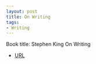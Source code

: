 ```yaml
---
layout: post
title: On Writing
tags:
- Writing
---
```



Book title: Stephen King On Writing 

   
- [URL](https://www.amazon.com/dp/B00TT5I9A0/ref=dp-kindle-redirect?_encoding=UTF8&btkr=1)


